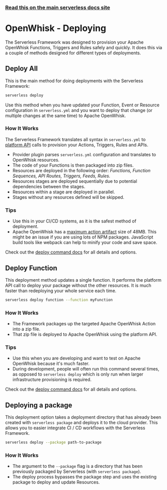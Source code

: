 <!--
title: Serverless Framework - Apache OpenWhisk Guide - Deploying
menuText: Deploying
menuOrder: 8
description: How to deploy your Apache OpenWhisk functions and their required infrastructure
layout: Doc
-->

<!-- DOCS-SITE-LINK:START automatically generated  -->
### [Read this on the main serverless docs site](https://www.serverless.com/framework/docs/providers/openwhisk/guide/deploying)
<!-- DOCS-SITE-LINK:END -->

# OpenWhisk - Deploying

The Serverless Framework was designed to provision your Apache OpenWhisk Functions, Triggers and Rules safely and quickly.  It does this via a couple of methods designed for different types of deployments.

## Deploy All

This is the main method for doing deployments with the Serverless Framework:

```bash
serverless deploy
```

Use this method when you have updated your Function, Event or Resource configuration in `serverless.yml` and you want to deploy that change (or multiple changes at the same time) to Apache OpenWhisk.

### How It Works

The Serverless Framework translates all syntax in `serverless.yml` to [platform API](http://petstore.swagger.io/?url=https://raw.githubusercontent.com/openwhisk/openwhisk/master/core/controller/src/main/resources/whiskswagger.json) calls to provision your Actions, Triggers, Rules and APIs.

* Provider plugin parses `serverless.yml` configuration and translates to OpenWhisk resources.
* The code of your Functions is then packaged into zip files.
* Resources are deployed in the following order: *Functions, Function Sequences, API Routes, Triggers, Feeds, Rules.*
* Resources stages are deployed sequentially due to potential dependencies between the stages.
* Resources within a stage are deployed in parallel.
* Stages without any resources defined will be skipped.

### Tips

* Use this in your CI/CD systems, as it is the safest method of deployment.
* Apache OpenWhisk has a [maximum action artifact](https://github.com/openwhisk/openwhisk/blob/master/docs/reference.md#per-action-artifact-mb-fixed-48mb) size of 48MB. This might be an issue if you are using lots of NPM packages. JavaScript build tools like webpack can help to minify your code and save space.

Check out the [deploy command docs](../cli-reference/deploy.md) for all details and options.

## Deploy Function

This deployment method updates a single function. It performs the platform API call to deploy your package without the other resources. It is much faster than redeploying your whole service each time.

```bash
serverless deploy function --function myFunction
```

### How It Works

* The Framework packages up the targeted Apache OpenWhisk Action into a zip file.
* That zip file is deployed to Apache OpenWhisk using the platform API.

### Tips

* Use this when you are developing and want to test on Apache OpenWhisk because it's much faster.
* During development, people will often run this command several times, as opposed to `serverless deploy` which is only run when larger infrastructure provisioning is required.

Check out the [deploy command docs](../cli-reference/deploy.md) for all details and options.

## Deploying a package

This deployment option takes a deployment directory that has already been created with `serverless package` and deploys it to the cloud provider. This allows you to easier integrate CI / CD workflows with the Serverless Framework.

```bash
serverless deploy --package path-to-package
```

### How It Works

- The argument to the `--package` flag is a directory that has been previously packaged by Serverless (with `serverless package`).
- The deploy process bypasses the package step and uses the existing package to deploy and update Resources.
